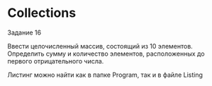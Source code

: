 # Collections
Задание 16

Ввести целочисленный массив, состоящий из 10 элементов. 
Определить сумму и количество элементов, расположенных до первого отрицательного числа.

Листинг можно найти как в папке Program, так и в файле Listing
